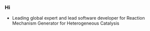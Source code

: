 ### Hi

- Leading global expert and lead software developer for Reaction Mechanism Generator for Heterogeneous Catalysis 


<!--
**mazeau/mazeau** is a ✨ _special_ ✨ repository because its `README.md` (this file) appears on your GitHub profile.
